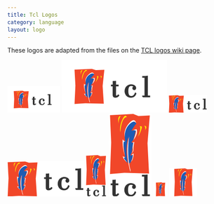 ```yaml
---
title: Tcl Logos
category: language
layout: logo
---
```


These logos are adapted from the files on the [TCL logos wiki page](http://wiki.tcl.tk/854).

![120x60 tcl logo](tcl-120x60.png) ![120x60 tcl logo](tcl-ar21.svg)
![horizontal tcl logo](tcl-horizontal.png) ![horizontal tcl logo](tcl-horizontal.svg)
![vertical tcl logo](tcl-vertical.png) ![vertical tcl logo](tcl-vertical.svg)
![tcl icon](tcl-32.png) ![tcl icon](tcl-icon.svg)

